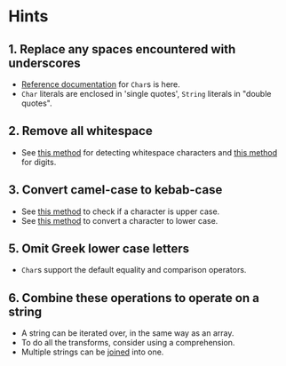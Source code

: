 # Hints

## 1. Replace any spaces encountered with underscores

- [Reference documentation][char-docs] for `Char`s is here.
- `Char` literals are enclosed in 'single quotes', `String` literals in "double quotes".

## 2. Remove all whitespace

- See [this method][isspace] for detecting whitespace characters and [this method][isdigit] for digits.

## 3. Convert camel-case to kebab-case

- See [this method][isuppercase] to check if a character is upper case.
- See [this method][lowercase] to convert a character to lower case.

## 5. Omit Greek lower case letters

- `Char`s support the default equality and comparison operators.

## 6. Combine these operations to operate on a string

- A string can be iterated over, in the same way as an array.
- To do all the transforms, consider using a comprehension.
- Multiple strings can be [joined][join] into one.

[char-docs]: https://docs.julialang.org/en/v1/manual/strings/#man-characters
[isspace]: https://docs.julialang.org/en/v1/base/strings/#Base.Unicode.isspace
[isdigit]: https://docs.julialang.org/en/v1/base/strings/#Base.Unicode.isdigit
[lowercase]: https://docs.julialang.org/en/v1/base/strings/#Base.Unicode.lowercase
[isuppercase]: https://docs.julialang.org/en/v1/base/strings/#Base.Unicode.isuppercase
[join]: https://docs.julialang.org/en/v1/base/strings/#Base.join